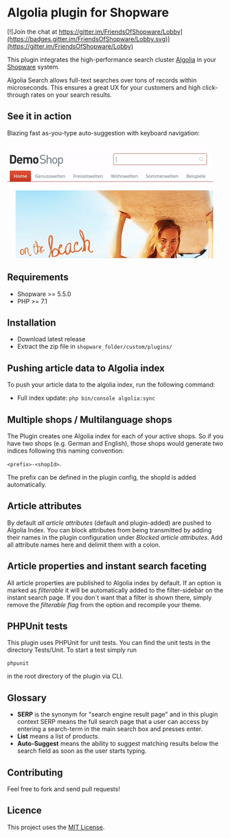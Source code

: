 # Algolia plugin for Shopware

[![Join the chat at https://gitter.im/FriendsOfShopware/Lobby](https://badges.gitter.im/FriendsOfShopware/Lobby.svg)](https://gitter.im/FriendsOfShopware/Lobby)

This plugin integrates the high-performance search cluster [Algolia](https://www.algolia.com/) in your [Shopware](https://www.shopware.de) system.

Algolia Search allows full-text searches over tons of records within microseconds. This ensures a great UX for your customers and high click-through rates on your search results.

## See it in action

Blazing fast as-you-type auto-suggestion with keyboard navigation:

![FroshAlgolia auto suggestion](https://github.com/shyim/FroshAlgolia/blob/master/Documentation/images/screencast_autosuggest.gif "FroshAlgolia auto-suggest as-you-type")

## Requirements

- Shopware >= 5.5.0
- PHP >= 7.1

## Installation

- Download latest release
- Extract the zip file in `shopware_folder/custom/plugins/`

## Pushing article data to Algolia index

To push your article data to the algolia index, run the following command:

* Full index update: `php bin/console algolia:sync`

## Multiple shops / Multilanguage shops

The Plugin creates one Algolia index for each of your active shops. So if you have two shops (e.g. German and English), 
those shops would generate two indices following this naming convention:

`<prefix>-<shopId>`. 

The prefix can be defined in the plugin config, the shopId is added automatically.

## Article attributes

By default *all article attributes* (default and plugin-added) are pushed to Algolia Index. You can block attributes from being
transmitted by adding their names in the plugin configuration under *Blocked article attributes*. Add all attribute names here and 
delimit them with a colon.

## Article properties and instant search faceting

All article properties are published to Algolia index by default. If an option is marked as *filterable* it will be automatically added to the filter-sidebar on the instant search page. If you don´t want that a filter is shown there, simply remove the *filterable flag* from the option and recompile your theme.

## PHPUnit tests

This plugin uses PHPUnit for unit tests. You can find the unit tests in the directory Tests/Unit. To start a test simply run
```
phpunit
```
in the root directory of the plugin via CLI.

## Glossary

* **SERP** is the synonym for "search engine result page" and in this plugin context SERP means the full search page that a user can access by entering a search-term in the main search box and presses enter.
* **List** means a list of products.
* **Auto-Suggest** means the ability to suggest matching results below the search field as soon as the user starts typing.

## Contributing

Feel free to fork and send pull requests!


## Licence

This project uses the [MIT License](LICENCE.md).
